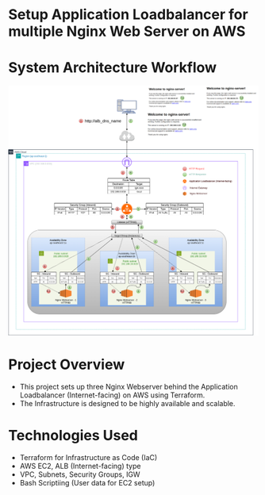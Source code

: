 # Setup Application Loadbalancer for multiple Nginx Web Server on AWS

# System Architecture Workflow
![image alt](https://github.com/minlawi/Nginx-ALB-Terraform/blob/7e4b7bf2df8aa179a760aac87818a51e13ef4224/nginx-alb-workflow.png)

# Project Overview
 - This project sets up three Nginx Webserver behind the Application Loadbalancer (Internet-facing) on AWS using Terraform. 
 - The Infrastructure is designed to be highly available and scalable.

# Technologies Used
 * Terraform for Infrastructure as Code (IaC)
 * AWS EC2, ALB (Internet-facing) type
 * VPC, Subnets, Security Groups, IGW
 * Bash Scriptiing (User data for EC2 setup)